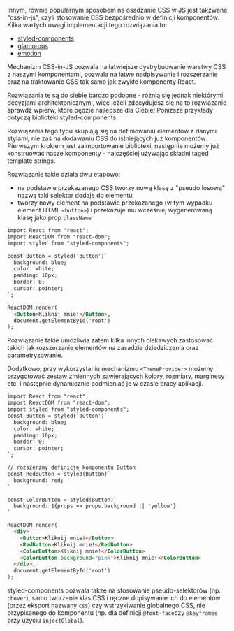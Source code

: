 Innym, równie popularnym sposobem na osadzanie CSS w JS jest takzwane "css-in-js", czyli stosowanie CSS bezpośrednio w definicji komponentów. Kilka wartych uwagi implementacji tego rozwiązania to:

*   [styled-components](https://www.styled-components.com/)
*   [glamorous](https://github.com/paypal/glamorous)
*   [emotion](https://github.com/emotion-js/emotion)

Mechanizm CSS-in-JS pozwala na łatwiejsze dystrybuowanie warstwy CSS z naszymi komponentami, pozwala na łatwe nadpisywanie i rozszerzanie oraz na traktowanie CSS tak samo jak zwykłe komponenty React.

Rozwiązania te są do siebie bardzo podobne - różnią się jednak niektórymi decyzjami architektonicznymi, więc jeżeli zdecydujesz się na to rozwiązanie sprawdź wpierw, które będzie najlepsze dla Ciebie! Poniższe przykłady dotyczą biblioteki styled-components.

Rozwiązania tego typu skupiają się na definiowaniu elementów z danymi stylami, nie zaś na dodawaniu CSS do istniejących już komponentów. Pierwszym krokiem jest zaimportowanie biblioteki, następnie możemy już konstruować nasze komponenty - najczęściej używając składni taged template strings.

Rozwiązanie takie działa dwu etapowo:

*   na podstawie przekazanego CSS tworzy nową klasę z "pseudo losową" nazwą taki selektor dodaje do elementu
*   tworzy nowy element na podstawie przekazanego (w tym wypadku element HTML `<button>`) i przekazuje mu wcześniej wygenerowaną klasę jako prop `className`

```html
import React from "react";
import ReactDOM from "react-dom";
import styled from "styled-components";

const Button = styled('button')`
  background: blue;
  color: white;
  padding: 10px;
  border: 0;
  cursor: pointer;
`;

ReactDOM.render(
  <Button>Kliknij mnie!</Button>, 
  document.getElementById('root')
);
```

Rozwiązanie takie umożliwia zatem kilka innych ciekawych zastosować takich jak rozszerzanie elementów na zasadzie dziedziczenia oraz parametryzowanie.

Dodatkowo, przy wykorzystaniu mechanizmu `<ThemeProvider>` możemy przygotować zestaw zmiennych zawierających kolory, rozmiary, marginesy etc. i następnie dynamicznie podmieniać je w czasie pracy aplikacji.

```html
import React from "react";
import ReactDOM from "react-dom";
import styled from "styled-components";              
const Button = styled('button')`
  background: blue;
  color: white;
  padding: 10px;
  border: 0;
  cursor: pointer;
`;

// rozszerzmy definicję komponentu Button
const RedButton = styled(Button)`
  background: red;
`

const ColorButton = styled(Button)`
  background: ${props => props.background || 'yellow'}
`

ReactDOM.render(
  <div>
    <Button>Kliknij mnie!</Button>
    <RedButton>Kliknij mnie!</RedButton>
    <ColorButton>Kliknij mnie!</ColorButton>
    <ColorButton background="pink">Kliknij mnie!</ColorButton>
  </div>, 
  document.getElementById('root')
);
```

styled-components pozwala także na stosowanie pseudo-selektorów (np. `:hover`), samo tworzenie klas CSS i ręczne dopisywanie ich do elementów (przez eksport nazwany `css`) czy wstrzykiwanie globalnego CSS, nie przypisanego do komponentu (np. dla definicji `@font-face`czy `@keyframes` przy użyciu `injectGlobal`).